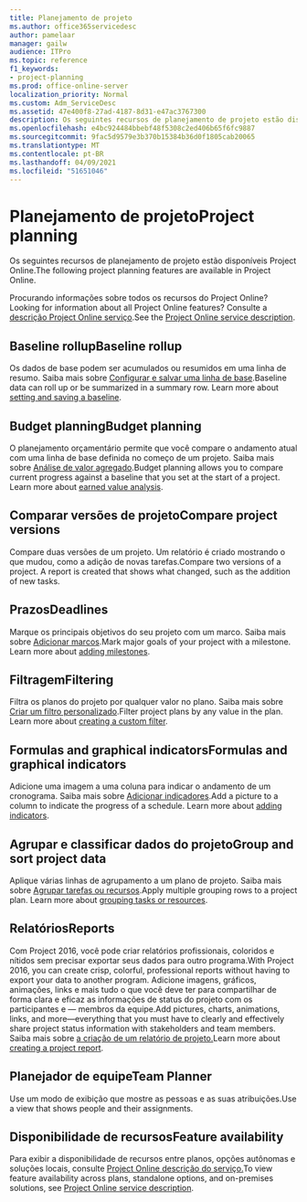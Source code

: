 ```yaml
---
title: Planejamento de projeto
ms.author: office365servicedesc
author: pamelaar
manager: gailw
audience: ITPro
ms.topic: reference
f1_keywords:
- project-planning
ms.prod: office-online-server
localization_priority: Normal
ms.custom: Adm_ServiceDesc
ms.assetid: 47e400f8-27ad-4187-8d31-e47ac3767300
description: Os seguintes recursos de planejamento de projeto estão disponíveis Project Online.
ms.openlocfilehash: e4bc924484bbebf48f5308c2ed406b65f6fc9887
ms.sourcegitcommit: 9fac5d9579e3b370b15384b36d0f1805cab20065
ms.translationtype: MT
ms.contentlocale: pt-BR
ms.lasthandoff: 04/09/2021
ms.locfileid: "51651046"
---
```

# <a name="project-planning"></a><span data-ttu-id="2a428-103">Planejamento de projeto</span><span class="sxs-lookup"><span data-stu-id="2a428-103">Project planning</span></span>

<span data-ttu-id="2a428-104">Os seguintes recursos de planejamento de projeto estão disponíveis Project Online.</span><span class="sxs-lookup"><span data-stu-id="2a428-104">The following project planning features are available in Project Online.</span></span>
  
<span data-ttu-id="2a428-105">Procurando informações sobre todos os recursos do Project Online?</span><span class="sxs-lookup"><span data-stu-id="2a428-105">Looking for information about all Project Online features?</span></span> <span data-ttu-id="2a428-106">Consulte a [descrição Project Online serviço](project-online-service-description.md).</span><span class="sxs-lookup"><span data-stu-id="2a428-106">See the [Project Online service description](project-online-service-description.md).</span></span>
  
## <a name="baseline-rollup"></a><span data-ttu-id="2a428-107">Baseline rollup</span><span class="sxs-lookup"><span data-stu-id="2a428-107">Baseline rollup</span></span>

<span data-ttu-id="2a428-p102">Os dados de base podem ser acumulados ou resumidos em uma linha de resumo. Saiba mais sobre [Configurar e salvar uma linha de base](https://go.microsoft.com/fwlink/p/?LinkId=271346).</span><span class="sxs-lookup"><span data-stu-id="2a428-p102">Baseline data can roll up or be summarized in a summary row. Learn more about [setting and saving a baseline](https://go.microsoft.com/fwlink/p/?LinkId=271346).</span></span>
  
## <a name="budget-planning"></a><span data-ttu-id="2a428-110">Budget planning</span><span class="sxs-lookup"><span data-stu-id="2a428-110">Budget planning</span></span>

<span data-ttu-id="2a428-p103">O planejamento orçamentário permite que você compare o andamento atual com uma linha de base definida no começo de um projeto. Saiba mais sobre [Análise de valor agregado](https://go.microsoft.com/fwlink/p/?LinkId=271336).</span><span class="sxs-lookup"><span data-stu-id="2a428-p103">Budget planning allows you to compare current progress against a baseline that you set at the start of a project. Learn more about [earned value analysis](https://go.microsoft.com/fwlink/p/?LinkId=271336).</span></span>
  
## <a name="compare-project-versions"></a><span data-ttu-id="2a428-113">Comparar versões de projeto</span><span class="sxs-lookup"><span data-stu-id="2a428-113">Compare project versions</span></span>

<span data-ttu-id="2a428-p104">Compare duas versões de um projeto. Um relatório é criado mostrando o que mudou, como a adição de novas tarefas.</span><span class="sxs-lookup"><span data-stu-id="2a428-p104">Compare two versions of a project. A report is created that shows what changed, such as the addition of new tasks.</span></span>
  
## <a name="deadlines"></a><span data-ttu-id="2a428-116">Prazos</span><span class="sxs-lookup"><span data-stu-id="2a428-116">Deadlines</span></span>

<span data-ttu-id="2a428-p105">Marque os principais objetivos do seu projeto com um marco. Saiba mais sobre [Adicionar marcos](https://go.microsoft.com/fwlink/p/?LinkId=271339).</span><span class="sxs-lookup"><span data-stu-id="2a428-p105">Mark major goals of your project with a milestone. Learn more about [adding milestones](https://go.microsoft.com/fwlink/p/?LinkId=271339).</span></span>
  
## <a name="filtering"></a><span data-ttu-id="2a428-119">Filtragem</span><span class="sxs-lookup"><span data-stu-id="2a428-119">Filtering</span></span>

<span data-ttu-id="2a428-p106">Filtra os planos do projeto por qualquer valor no plano. Saiba mais sobre [Criar um filtro personalizado](https://go.microsoft.com/fwlink/p/?LinkId=271341).</span><span class="sxs-lookup"><span data-stu-id="2a428-p106">Filter project plans by any value in the plan. Learn more about [creating a custom filter](https://go.microsoft.com/fwlink/p/?LinkId=271341).</span></span>
  
## <a name="formulas-and-graphical-indicators"></a><span data-ttu-id="2a428-122">Formulas and graphical indicators</span><span class="sxs-lookup"><span data-stu-id="2a428-122">Formulas and graphical indicators</span></span>

<span data-ttu-id="2a428-p107">Adicione uma imagem a uma coluna para indicar o andamento de um cronograma. Saiba mais sobre [Adicionar indicadores](https://go.microsoft.com/fwlink/p/?LinkId=271340).</span><span class="sxs-lookup"><span data-stu-id="2a428-p107">Add a picture to a column to indicate the progress of a schedule. Learn more about [adding indicators](https://go.microsoft.com/fwlink/p/?LinkId=271340).</span></span>
  
## <a name="group-and-sort-project-data"></a><span data-ttu-id="2a428-125">Agrupar e classificar dados do projeto</span><span class="sxs-lookup"><span data-stu-id="2a428-125">Group and sort project data</span></span>

<span data-ttu-id="2a428-p108">Aplique várias linhas de agrupamento a um plano de projeto. Saiba mais sobre [Agrupar tarefas ou recursos](https://go.microsoft.com/fwlink/p/?LinkId=271326).</span><span class="sxs-lookup"><span data-stu-id="2a428-p108">Apply multiple grouping rows to a project plan. Learn more about [grouping tasks or resources](https://go.microsoft.com/fwlink/p/?LinkId=271326).</span></span>
  
## <a name="reports"></a><span data-ttu-id="2a428-128">Relatórios</span><span class="sxs-lookup"><span data-stu-id="2a428-128">Reports</span></span>

<span data-ttu-id="2a428-129">Com Project 2016, você pode criar relatórios profissionais, coloridos e nítidos sem precisar exportar seus dados para outro programa.</span><span class="sxs-lookup"><span data-stu-id="2a428-129">With Project 2016, you can create crisp, colorful, professional reports without having to export your data to another program.</span></span> <span data-ttu-id="2a428-130">Adicione imagens, gráficos, animações, links e mais tudo o que você deve ter para compartilhar de forma clara e eficaz as informações de status do projeto com os participantes e &mdash; membros da equipe.</span><span class="sxs-lookup"><span data-stu-id="2a428-130">Add pictures, charts, animations, links, and more&mdash;everything that you must have to clearly and effectively share project status information with stakeholders and team members.</span></span> <span data-ttu-id="2a428-131">Saiba mais sobre [a criação de um relatório de projeto.](https://go.microsoft.com/fwlink/p/?LinkId=271349)</span><span class="sxs-lookup"><span data-stu-id="2a428-131">Learn more about [creating a project report](https://go.microsoft.com/fwlink/p/?LinkId=271349).</span></span>
  
## <a name="team-planner"></a><span data-ttu-id="2a428-132">Planejador de equipe</span><span class="sxs-lookup"><span data-stu-id="2a428-132">Team Planner</span></span>

<span data-ttu-id="2a428-133">Use um modo de exibição que mostre as pessoas e as suas atribuições.</span><span class="sxs-lookup"><span data-stu-id="2a428-133">Use a view that shows people and their assignments.</span></span> 
  
## <a name="feature-availability"></a><span data-ttu-id="2a428-134">Disponibilidade de recursos</span><span class="sxs-lookup"><span data-stu-id="2a428-134">Feature availability</span></span>

<span data-ttu-id="2a428-135">Para exibir a disponibilidade de recursos entre planos, opções autônomas e soluções locais, consulte [Project Online descrição do serviço.](project-online-service-description.md)</span><span class="sxs-lookup"><span data-stu-id="2a428-135">To view feature availability across plans, standalone options, and on-premises solutions, see [Project Online service description](project-online-service-description.md).</span></span>
  